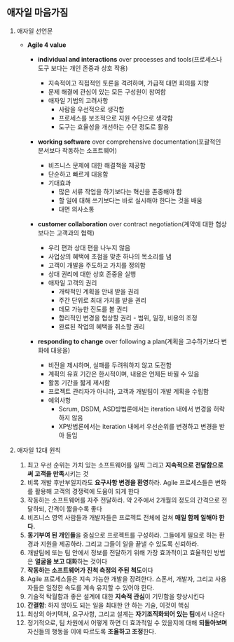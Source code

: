 ## 애자일 마음가짐

1. 애자일 선언문

   - **Agile 4 value**

     - **individual and interactions** over processes and tools(프로세스나 도구 보다는 개인 존중과 상호 작용)

       - 지속적이고 직접적인 토론을 격려하며, 가급적 대면 회의를 지향
       - 문제 해결에 관심이 있는 모든 구성원이 참여함
       - 애자일 기법의 고려사항
         - 사람을 우선적으로 생각합
         - 프로세스를 보조적으로 지원 수단으로 생각함
         - 도구는 효율성을 개선하는 수단 정도로 활용

     - **working software** over comprehensive documentation(포괄적인 문서보다 작동하는 소프트웨어)

       - 비즈니스 문제에 대한 해결책을 제공함
       - 단순하고 빠르게 대응함
       - 기대효과
         - 많은 서류 작업을 하기보다는 혁신을 존중해야 함
         - 할 일에 대해 쓰기보다는 바로 실시해야 한다는 것을 배움
         - 대면 의사소통

     - **customer collaboration** over contract negotiation(계약에 대한 협상보다는 고객과의 협력)

       - 우리 편과 상대 편을 나누지 않음
       - 사업상의 혜택에 초점을 맞춘 하나의 목소리를 냄
       - 고객이 개발을 주도하고 가치를 정의함
       - 상대 권리에 대한 상호 존중을 실행
       - 애자일 고객의 권리
         - 개략적인 계획을 안내 받을 권리
         - 주간 단위로 최대 가치를 받을 권리
         - 데모 가능한 진도를 볼 권리
         - 합리적인 변경을 협상할 권리 - 범위, 일정, 비용의 조정
         - 완료된 작업의 혜택을 취소할 권리

     - **responding to change** over following a plan(계획을 고수하기보다 변화에 대응을)

       - 비전을 제시하며, 실패를 두려워하지 않고 도전함
       - 계획의 유효 기간은 한시적이며, 내용은 언제든 바뀔 수 있음
       - 활동 기간을 짧게 제시함
       - 프로젝트 관리자가 아니라, 고객과 개발팀이 개발 계획을 수립함
       - 예외사항
         - Scrum, DSDM, ASD방법론에서는 iteration 내에서 변경을 허락하지 않음
         - XP방법론에서는 iteration 내에서 우선순위를 변경하고 변경을 받아 들임 

       

2. 애자일 12대 원칙
   1. 최고 우선 순위는 가치 있는 소프트웨어를 일찍 그리고 **지속적으로 전달함으로써 고객을 만족**시키는 것
   2. 비록 개발 후반부일지라도 **요구사항 변경을 환영**하라. Agile 프로세스들은 변화를 활용해 고객의 경쟁력에 도움이 되게 한다
   3. 작동하는 소프트웨어를 자주 전달하라. 약 2주에서 2개월의 정도의 간격으로 전달하되, 간격이 짧을수록 좋다
   4. 비즈니스 영역 사람들과 개발자들은 프로젝트 전체에 걸쳐 **매일 함께 일해야 한다.**
   5. **동기부여 된 개인들**을 중심으로 프로젝트를 구성하라. 그들에게 필요로 하는 환경과 지원을 제공하라. 그리고 그들이 일을 끝낼 수 있도록 신뢰하라.
   6. 개발팀에 또는 팀 안에서 정보를 전달하기 위해 가장 효과적이고 효율적인 방법은 **얼굴을 보고 대화**하는 것이다
   7. **작동하는 소프트웨어가 진척 측정의 주된 척도**이다
   8. Agile 프로세스들은 지속 가능한 개발을 장려한다. 스폰서, 개발자, 그리고 사용자들은 일정한 속도를 계속 유지할 수 있어야 한다.
   9. 기술적 탁월함과 좋은 설계에 대한 **지속적 관심**이 기민함을 향상시킨다
   10. **간결함**: 하지 않아도 되는 일을 최대한 안 하는 기술, 이것이 핵심
   11. 최상의 아키텍쳐, 요구사항, 그리고 설계는 **자기조직화되어 있는 팀**에서 나온다
   12. 정기적으로, 팀 차원에서 어떻게 하면 더 효과적일 수 있을지에 대해 **되돌아보며** 자신들의 행동을 이에 따르도록 **조율하고 조정**한다.